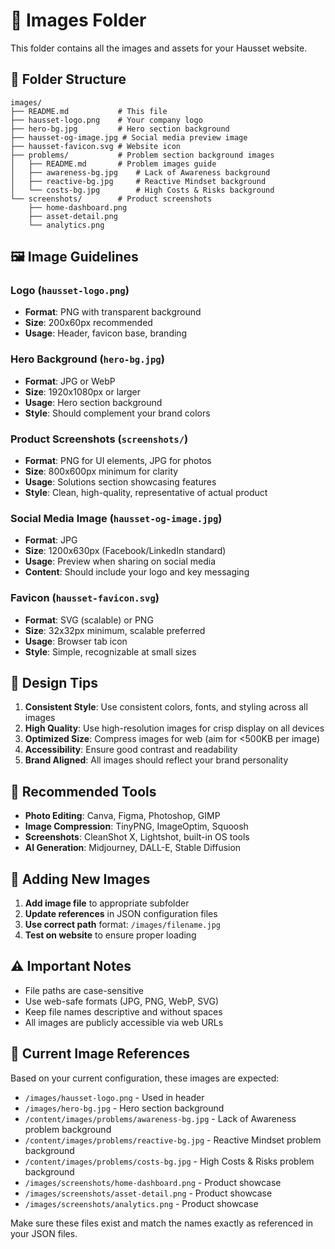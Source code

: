 # 📸 Images Folder

This folder contains all the images and assets for your Hausset website.

## 📁 Folder Structure

```
images/
├── README.md           # This file
├── hausset-logo.png    # Your company logo
├── hero-bg.jpg         # Hero section background
├── hausset-og-image.jpg # Social media preview image
├── hausset-favicon.svg # Website icon
├── problems/           # Problem section background images
│   ├── README.md       # Problem images guide
│   ├── awareness-bg.jpg    # Lack of Awareness background
│   ├── reactive-bg.jpg     # Reactive Mindset background
│   └── costs-bg.jpg        # High Costs & Risks background
└── screenshots/        # Product screenshots
    ├── home-dashboard.png
    ├── asset-detail.png
    └── analytics.png
```

## 🖼️ Image Guidelines

### Logo (`hausset-logo.png`)
- **Format**: PNG with transparent background
- **Size**: 200x60px recommended
- **Usage**: Header, favicon base, branding

### Hero Background (`hero-bg.jpg`)
- **Format**: JPG or WebP
- **Size**: 1920x1080px or larger
- **Usage**: Hero section background
- **Style**: Should complement your brand colors

### Product Screenshots (`screenshots/`)
- **Format**: PNG for UI elements, JPG for photos
- **Size**: 800x600px minimum for clarity
- **Usage**: Solutions section showcasing features
- **Style**: Clean, high-quality, representative of actual product

### Social Media Image (`hausset-og-image.jpg`)
- **Format**: JPG
- **Size**: 1200x630px (Facebook/LinkedIn standard)
- **Usage**: Preview when sharing on social media
- **Content**: Should include your logo and key messaging

### Favicon (`hausset-favicon.svg`)
- **Format**: SVG (scalable) or PNG
- **Size**: 32x32px minimum, scalable preferred
- **Usage**: Browser tab icon
- **Style**: Simple, recognizable at small sizes

## 🎨 Design Tips

1. **Consistent Style**: Use consistent colors, fonts, and styling across all images
2. **High Quality**: Use high-resolution images for crisp display on all devices
3. **Optimized Size**: Compress images for web (aim for <500KB per image)
4. **Accessibility**: Ensure good contrast and readability
5. **Brand Aligned**: All images should reflect your brand personality

## 📐 Recommended Tools

- **Photo Editing**: Canva, Figma, Photoshop, GIMP
- **Image Compression**: TinyPNG, ImageOptim, Squoosh
- **Screenshots**: CleanShot X, Lightshot, built-in OS tools
- **AI Generation**: Midjourney, DALL-E, Stable Diffusion

## 🔄 Adding New Images

1. **Add image file** to appropriate subfolder
2. **Update references** in JSON configuration files
3. **Use correct path** format: `/images/filename.jpg`
4. **Test on website** to ensure proper loading

## ⚠️ Important Notes

- File paths are case-sensitive
- Use web-safe formats (JPG, PNG, WebP, SVG)
- Keep file names descriptive and without spaces
- All images are publicly accessible via web URLs

## 📝 Current Image References

Based on your current configuration, these images are expected:

- `/images/hausset-logo.png` - Used in header
- `/images/hero-bg.jpg` - Hero section background
- `/content/images/problems/awareness-bg.jpg` - Lack of Awareness problem background
- `/content/images/problems/reactive-bg.jpg` - Reactive Mindset problem background  
- `/content/images/problems/costs-bg.jpg` - High Costs & Risks problem background
- `/images/screenshots/home-dashboard.png` - Product showcase
- `/images/screenshots/asset-detail.png` - Product showcase
- `/images/screenshots/analytics.png` - Product showcase

Make sure these files exist and match the names exactly as referenced in your JSON files.